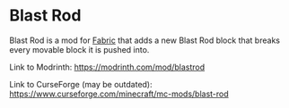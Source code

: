 # Blast Rod

Blast Rod is a mod for [Fabric](https://fabricmc.net/) that adds a new Blast Rod block that breaks every movable block it is pushed into.

Link to Modrinth: https://modrinth.com/mod/blastrod

Link to CurseForge (may be outdated): https://www.curseforge.com/minecraft/mc-mods/blast-rod
